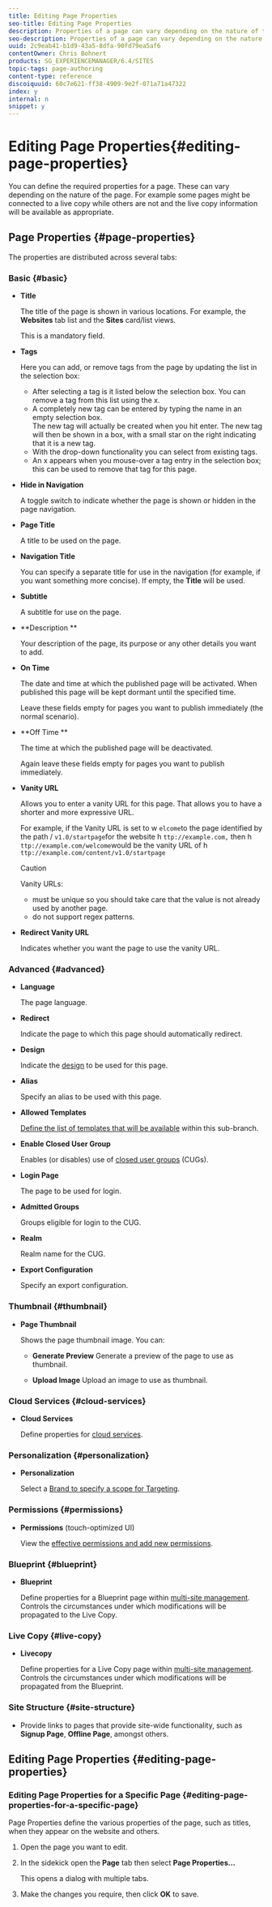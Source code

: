 ```yaml
---
title: Editing Page Properties
seo-title: Editing Page Properties
description: Properties of a page can vary depending on the nature of the page. For example some pages might be connected to a live copy while others are not and the live copy information will be available as appropriate.
seo-description: Properties of a page can vary depending on the nature of the page. For example some pages might be connected to a live copy while others are not and the live copy information will be available as appropriate.
uuid: 2c9eab41-b1d9-43a5-8dfa-90fd79ea5af6
contentOwner: Chris Bohnert
products: SG_EXPERIENCEMANAGER/6.4/SITES
topic-tags: page-authoring
content-type: reference
discoiquuid: 60c7e621-ff38-4909-9e2f-071a71a47322
index: y
internal: n
snippet: y
---
```


# Editing Page Properties{#editing-page-properties}

You can define the required properties for a page. These can vary depending on the nature of the page. For example some pages might be connected to a live copy while others are not and the live copy information will be available as appropriate.

## Page Properties {#page-properties}

The properties are distributed across several tabs:

### Basic {#basic}

* **Title**

  The title of the page is shown in various locations. For example, the **Websites** tab list and the **Sites** card/list views.

  This is a mandatory field.

* **Tags**

  Here you can add, or remove tags from the page by updating the list in the selection box:

    * After selecting a tag is it listed below the selection box. You can remove a tag from this list using the x.
    * A completely new tag can be entered by typing the name in an empty selection box.  
      The new tag will actually be created when you hit enter. The new tag will then be shown in a box, with a small star on the right indicating that it is a new tag.
    * With the drop-down functionality you can select from existing tags.
    * An x appears when you mouse-over a tag entry in the selection box; this can be used to remove that tag for this page.

* **Hide in Navigation**

  A toggle switch to indicate whether the page is shown or hidden in the page navigation.

* **Page Title**

  A title to be used on the page.

* **Navigation Title**

  You can specify a separate title for use in the navigation (for example, if you want something more concise). If empty, the **Title** will be used.

* **Subtitle**

  A subtitle for use on the page.

* **Description **

  Your description of the page, its purpose or any other details you want to add.

* **On Time**

  The date and time at which the published page will be activated. When published this page will be kept dormant until the specified time.

  Leave these fields empty for pages you want to publish immediately (the normal scenario).

* **Off Time **

  The time at which the published page will be deactivated.

  Again leave these fields empty for pages you want to publish immediately.

* **Vanity URL**

  Allows you to enter a vanity URL for this page. That allows you to have a shorter and more expressive URL.

  For example, if the Vanity URL is set to w `elcome`to the page identified by the path / `v1.0/startpage`for the website h `ttp://example.com,` then h `ttp://example.com/welcome`would be the vanity URL of h `ttp://example.com/content/v1.0/startpage`

  >[!CAUTION]
  >
  >Vanity URLs:
  >
  >    
  >    
  >    * must be unique so you should take care that the value is not already used by another page.
  >    * do not support regex patterns.
  >    
  >

* **Redirect Vanity URL**

  Indicates whether you want the page to use the vanity URL.

### Advanced {#advanced}

* **Language**

  The page language.

* **Redirect**

  Indicate the page to which this page should automatically redirect.

* **Design**

  Indicate the [design](../../../sites/developing/using/designer.md) to be used for this page.

* **Alias**

  Specify an alias to be used with this page.

* **Allowed Templates**

  [Define the list of templates that will be available](../../../sites/classic-ui-authoring/using/classic-feature-templates.md#allowingatemplate) within this sub-branch.

* **Enable Closed User Group**

  Enables (or disables) use of [closed user groups](../../../sites/administering/using/cug.md) (CUGs).

* **Login Page**

  The page to be used for login.

* **Admitted Groups**

  Groups eligible for login to the CUG.

* **Realm**

  Realm name for the CUG.

* **Export Configuration**

  Specify an export configuration.

### Thumbnail {#thumbnail}

* **Page Thumbnail**

  Shows the page thumbnail image. You can:

    * **Generate Preview** 
      Generate a preview of the page to use as thumbnail.  
    
    * **Upload Image** 
      Upload an image to use as thumbnail.

### Cloud Services {#cloud-services}

* **Cloud Services**

  Define properties for [cloud services](../../../sites/developing/using/extending-cloud-config.md).

### Personalization {#personalization}

* **Personalization**

  Select a [Brand to specify a scope for Targeting](../../../sites/classic-ui-authoring/using/classic-personalization-campaigns.md).

### Permissions {#permissions}

* **Permissions** (touch-optimized UI)

  View the [effective permissions and add new permissions](../../../sites/administering/using/user-group-ac-admin.md).

### Blueprint {#blueprint}

* **Blueprint**

  Define properties for a Blueprint page within [multi-site management](../../../sites/administering/using/msm.md). Controls the circumstances under which modifications will be propagated to the Live Copy.

### Live Copy {#live-copy}

* **Livecopy**

  Define properties for a Live Copy page within [multi-site management](../../../sites/administering/using/msm.md). Controls the circumstances under which modifications will be propagated from the Blueprint.

### Site Structure {#site-structure}

* Provide links to pages that provide site-wide functionality, such as **Signup Page**, **Offline Page**, amongst others.

## Editing Page Properties {#editing-page-properties}

### Editing Page Properties for a Specific Page {#editing-page-properties-for-a-specific-page}

Page Properties define the various properties of the page, such as titles, when they appear on the website and others.

1. Open the page you want to edit.  

1. In the sidekick open the **Page** tab then select **Page Properties...**

   This opens a dialog with multiple tabs.

1. Make the changes you require, then click **OK** to save.

